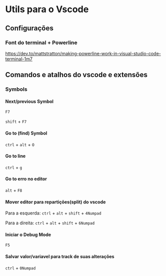 # Utils para o Vscode

## Configurações

### Font do terminal + Powerline
https://dev.to/mattstratton/making-powerline-work-in-visual-studio-code-terminal-1m7

## Comandos e atalhos do vscode e extensões

### Symbols

#### Next/previous Symbol

`F7`


`shift` + `F7`

#### Go to (find) Symbol

`ctrl` + `alt` + `O`

#### Go to line

`ctrl` + `g`

#### Go to erro no editor

`alt` + `F8`

#### Mover editor para repartições(split) do vscode

Para a esquerda:
 `ctrl` + `alt` + `shift` + `4Numpad`

 Para a direita:
 `ctrl` + `alt` + `shift` + `6Numpad`

 #### Iniciar o Debug Mode

 `F5`

 #### Salvar valor/variavel para track de suas alterações

 `ctrl` + `0Numpad`

 